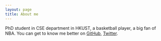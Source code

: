 ```yaml
---
layout: page
title: About me
---
```


<p>PhD student in CSE department in HKUST, a basketball player, a big fan of NBA. You can get to know me better on <a href="https://github.com/xiandong79">GitHub</a>, <a href="https://twitter.com/xqiad">Twitter</a>.</p>
